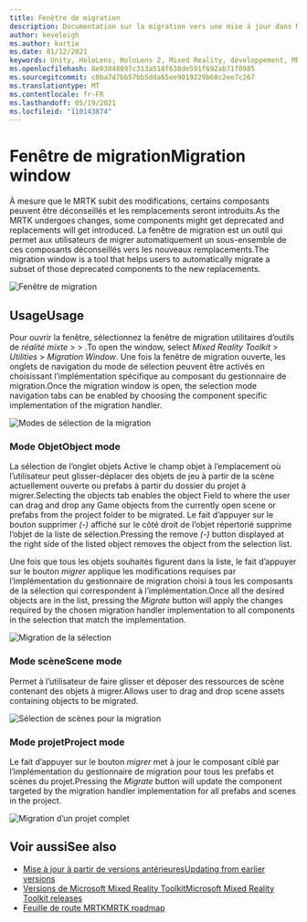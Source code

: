 ```yaml
---
title: Fenêtre de migration
description: Documentation sur la migration vers une mise à jour dans MRTK
author: keveleigh
ms.author: kurtie
ms.date: 01/12/2021
keywords: Unity, HoloLens, HoloLens 2, Mixed Reality, développement, MRTK
ms.openlocfilehash: 8e03848097c313a518f638de591f692ab71f0985
ms.sourcegitcommit: c0ba7d7bb57bb5dda65ee9019229b68c2ee7c267
ms.translationtype: MT
ms.contentlocale: fr-FR
ms.lasthandoff: 05/19/2021
ms.locfileid: "110143874"
---
```

# <a name="migration-window"></a><span data-ttu-id="002d9-104">Fenêtre de migration</span><span class="sxs-lookup"><span data-stu-id="002d9-104">Migration window</span></span>

<span data-ttu-id="002d9-105">À mesure que le MRTK subit des modifications, certains composants peuvent être déconseillés et les remplacements seront introduits.</span><span class="sxs-lookup"><span data-stu-id="002d9-105">As the MRTK undergoes changes, some components might get deprecated and replacements will get introduced.</span></span>
<span data-ttu-id="002d9-106">La fenêtre de migration est un outil qui permet aux utilisateurs de migrer automatiquement un sous-ensemble de ces composants déconseillés vers les nouveaux remplacements.</span><span class="sxs-lookup"><span data-stu-id="002d9-106">The migration window is a tool that helps users to automatically migrate a subset of those deprecated components to the new replacements.</span></span>

![Fenêtre de migration](../images/migration-window/MRTK_Migration_Window.png)

## <a name="usage"></a><span data-ttu-id="002d9-108">Usage</span><span class="sxs-lookup"><span data-stu-id="002d9-108">Usage</span></span>

<span data-ttu-id="002d9-109">Pour ouvrir la fenêtre, sélectionnez la fenêtre de migration utilitaires d’outils de *réalité mixte*  >    >  .</span><span class="sxs-lookup"><span data-stu-id="002d9-109">To open the window, select *Mixed Reality Toolkit* > *Utilities* > *Migration Window*.</span></span> <span data-ttu-id="002d9-110">Une fois la fenêtre de migration ouverte, les onglets de navigation du mode de sélection peuvent être activés en choisissant l’implémentation spécifique au composant du gestionnaire de migration.</span><span class="sxs-lookup"><span data-stu-id="002d9-110">Once the migration window is open, the selection mode navigation tabs can be enabled by choosing the component specific implementation of the migration handler.</span></span>  

![Modes de sélection de la migration](../images/migration-window/MRTK_Migration_Modes.png)

### <a name="object-mode"></a><span data-ttu-id="002d9-112">Mode Objet</span><span class="sxs-lookup"><span data-stu-id="002d9-112">Object mode</span></span>

<span data-ttu-id="002d9-113">La sélection de l’onglet objets Active le champ objet à l’emplacement où l’utilisateur peut glisser-déplacer des objets de jeu à partir de la scène actuellement ouverte ou prefabs à partir du dossier du projet à migrer.</span><span class="sxs-lookup"><span data-stu-id="002d9-113">Selecting the objects tab enables the object Field to where the user can drag and drop any Game objects from the currently open scene or prefabs from the project folder to be migrated.</span></span>
<span data-ttu-id="002d9-114">Le fait d’appuyer sur le bouton supprimer *(-)* affiché sur le côté droit de l’objet répertorié supprime l’objet de la liste de sélection.</span><span class="sxs-lookup"><span data-stu-id="002d9-114">Pressing the remove *(-)* button displayed at the right side of the listed object removes the object from the selection list.</span></span>

<span data-ttu-id="002d9-115">Une fois que tous les objets souhaités figurent dans la liste, le fait d’appuyer sur le bouton *migrer* applique les modifications requises par l’implémentation du gestionnaire de migration choisi à tous les composants de la sélection qui correspondent à l’implémentation.</span><span class="sxs-lookup"><span data-stu-id="002d9-115">Once all the desired objects are in the list, pressing the *Migrate* button will apply the changes required by the chosen migration handler implementation to all components in the selection that match the implementation.</span></span>

![Migration de la sélection](../images/migration-window/MRTK_Object_Migration.png)

### <a name="scene-mode"></a><span data-ttu-id="002d9-117">Mode scène</span><span class="sxs-lookup"><span data-stu-id="002d9-117">Scene mode</span></span>

<span data-ttu-id="002d9-118">Permet à l’utilisateur de faire glisser et déposer des ressources de scène contenant des objets à migrer.</span><span class="sxs-lookup"><span data-stu-id="002d9-118">Allows user to drag and drop scene assets containing objects to be migrated.</span></span>

![Sélection de scènes pour la migration](../images/migration-window/MRTK_Scene_Selection.png)

### <a name="project-mode"></a><span data-ttu-id="002d9-120">Mode projet</span><span class="sxs-lookup"><span data-stu-id="002d9-120">Project mode</span></span>

<span data-ttu-id="002d9-121">Le fait d’appuyer sur le bouton *migrer* met à jour le composant ciblé par l’implémentation du gestionnaire de migration pour tous les prefabs et scènes du projet.</span><span class="sxs-lookup"><span data-stu-id="002d9-121">Pressing the *Migrate* button will update the component targeted by the migration handler implementation for all prefabs and scenes in the project.</span></span>

![Migration d’un projet complet](../images/migration-window/MRTK_Project_Migration.png)

## <a name="see-also"></a><span data-ttu-id="002d9-123">Voir aussi</span><span class="sxs-lookup"><span data-stu-id="002d9-123">See also</span></span>

- [<span data-ttu-id="002d9-124">Mise à jour à partir de versions antérieures</span><span class="sxs-lookup"><span data-stu-id="002d9-124">Updating from earlier versions</span></span>](../../updates-deployment/updating.md)
- [<span data-ttu-id="002d9-125">Versions de Microsoft Mixed Reality Toolkit</span><span class="sxs-lookup"><span data-stu-id="002d9-125">Microsoft Mixed Reality Toolkit releases</span></span>](../../release-notes/mrtk-26-release-notes.md)
- [<span data-ttu-id="002d9-126">Feuille de route MRTK</span><span class="sxs-lookup"><span data-stu-id="002d9-126">MRTK roadmap</span></span>](../../roadmap.md)
